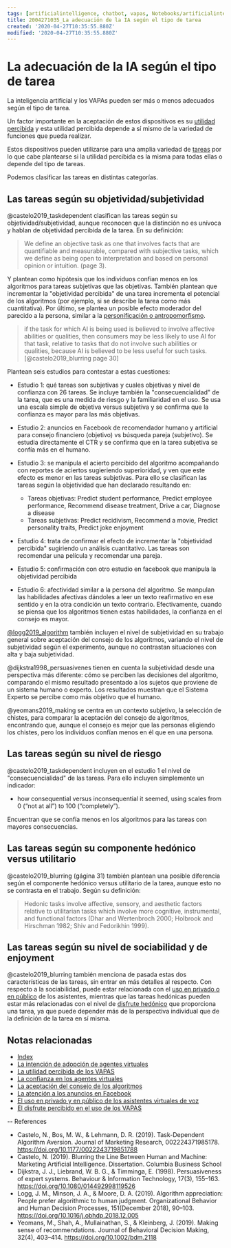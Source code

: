 ```yaml
---
tags: [artificialintelligence, chatbot, vapas, Notebooks/artificialintelligence, virtualagents, task, subjectivity]
title: 2004271035_La adecuación de la IA según el tipo de tarea
created: '2020-04-27T10:35:55.880Z'
modified: '2020-04-27T10:35:55.880Z'
---
```


# La adecuación de la IA según el tipo de tarea

La inteligencia artificial y los VAPAs pueden ser más o menos adecuados según el tipo de tarea. 

Un factor importante en la aceptación de estos dispositivos es su [utilidad percibida](2004060840_utilidad_percibidad_agentesvirtuales.md) y esta utilidad percibida depende a sí mismo de la variedad de funciones que pueda realizar.

Estos dispositivos pueden utilizarse para una amplia variedad de [tareas](2004110921_tareas_personales_asistentes.md) por lo que cabe plantearse si la utilidad percibida es la misma para todas ellas o depende del tipo de tareas.

Podemos clasificar las tareas en distintas categorías.

## Las tareas según su objetividad/subjetividad

@castelo2019_taskdependent clasifican las tareas según su objetividad/subjetividad, aunque reconocen que la distinción no es unívoca y hablan de objetividad percibida de la tarea. En su definición:

> We define an objective task as one that involves facts that are quantifiable and measurable, compared with subjective tasks, which we define as being open to interpretation and based on personal opinion or intuition. (page 3).

Y plantean como hipótesis que los individuos confían menos en los algoritmos para tareas subjetivas que las objetivas. También plantean que incrementar la "objetividad percibida" de una tarea incrementa el potencial de los algoritmos (por ejemplo, si se describe la tarea como más cuantitativa). Por último, se plantea un posible efecto moderador del parecido a la persona, similar a la [personificación o antropomorfismo](2004060734_antropomorfismo_vapas.md). 

> if the task for which AI is being used is believed to involve affective abilities or qualities, then consumers may be less likely to use AI for that task, relative to tasks that do not involve such abilities or qualities, because AI is believed to be less useful for such tasks. [@castelo2019_blurring page 30]

Plantean seis estudios para contestar a estas cuestiones:

- Estudio 1: qué tareas son subjetivas y cuales objetivas y nivel de confianza con 26 tareas. Se incluye también la "consecuencialidad" de la tarea, que es una medida de riesgo y la familiaridad en el uso. Se usa una escala simple de objetiva versus subjetiva y se confirma que la confianza es mayor para las más objetivas.

- Estudio 2: anuncios en Facebook de recomendador humano y artificial para consejo financiero (objetivo) vs búsqueda pareja (subjetivo). Se estudia directamente el CTR y se confirma que en la tarea subjetiva se confía más en el humano.

- Estudio 3: se manipula el acierto percibido del algoritmo acompañando con reportes de aciertos sugieriendo superioridad, y ven que este efecto es menor en las tareas subjetivas. Para ello se clasifican las tareas según la objetividad que han declarado resultando en:
  - Tareas objetivas: Predict student performance, Predict employee performance, Recommend disease treatment, Drive a car, Diagnose a disease
  - Tareas subjetivas: Predict recidivism, Recommend a movie, Predict personality traits, Predict joke enjoyment

- Estudio 4: trata de confirmar el efecto de incrementar la "objetividad percibida" sugiriendo un análisis cuantitativo. Las tareas son recomendar una película y recomendar una pareja. 

- Estudio 5: confirmación con otro estudio en facebook que manipula la objetividad percibida

- Estudio 6: afectividad similar a la persona del algoritmo. Se manpulan las habilidades afectivas dándoles a leer un texto reafirmativo en ese sentido y en la otra condición un texto contrario. Efectivamente, cuando se piensa que los algoritmos tienen estas habilidades, la confianza en el consejo es mayor.

[@logg2019_algorithm](2004060917_aceptacion_consejo_algoritmos.md) también incluyen el nivel de subjetividad en su trabajo general sobre aceptación del consejo de los algoritmos, variando el nivel de subjetividad según el experimento, aunque no contrastan situaciones con alta y baja subjetividad.

@dijkstra1998_persuasivenes tienen en cuenta la subjetividad desde una perspectiva más diferente: cómo se perciben las decisiones del algoritmo, comparando el mismo resultado presentado a los sujetos que proviene de un sistema humano o experto. Los resultados muestran que el Sistema Experto se percibe como más objetivo que el humano.

@yeomans2019_making se centra en un contexto subjetivo, la selección de chistes, para comparar la aceptación del consejo de algoritmos, encontrando que, aunque el consejo es mejor que las personas eligiendo los chistes, pero los individuos confían menos en él que en una persona.

## Las tareas según su nivel de riesgo

@castelo2019_taskdependent incluyen en el estudio 1 el nivel de "consecuencialidad" de las tareas. Para ello incluyen simplemente un indicador:
- how consequential versus inconsequential it seemed, using scales from 0 (“not at all”) to 100 (“completely”). 

Encuentran que se confía menos en los algoritmos para las tareas con mayores consecuencias. 

## Las tareas según su componente hedónico versus utilitario

@castelo2019_blurring (gágina 31) también plantean una posible diferencia según el componente hedónico versus utilitario de la tarea, aunque esto no se contrasta en el trabajo. Según su definición:

> Hedonic tasks involve affective, sensory, and aesthetic factors relative to utilitarian tasks which involve more cognitive, instrumental, and functional factors (Dhar and Wertenbroch 2000; Holbrook and Hirschman 1982; Shiv and Fedorikhin 1999).

## Las tareas según su nivel de sociabilidad y de enjoyment

@castelo2019_blurring también menciona de pasada estas dos características de las tareas, sin entrar en más detalles al respecto. Con respecto a la sociabilidad, puede estar relacionada con el [uso en privado o en público](2004070858_uso_privado_publico_asistentes.md) de los asistentes, mientras que las tareas hedónicas pueden estar más relacionadas con el nivel de [disfrute hedónico](2004060858_disfrute_percibido_agentes_virtuales.md) que proporciona una tarea, ya que puede depender más de la perspectiva individual que de la definición de la tarea en sí misma.

## Notas relacionadas


- [Index](_2003101705_index.md)
- [La intención de adopción de agentes virtuales](2004060832_intencion_adopcion_agente_virtual.md)
- [La utilidad percibida de los VAPAS](2004060840_utilidad_percibidad_agentesvirtuales.md)
- [La confianza en los agentes virtuales](2004060904_confianza_agentevirtual.md)
- [La aceptación del consejo de los algoritmos](2004060917_aceptacion_consejo_algoritmos.md)
- [La atención a los anuncios en Facebook](2004180843_atencion_anuncios_facebook_segunamistad.md)
- [El uso en privado y en público de los asistentes virtuales de voz](2004070858_uso_privado_publico_asistentes.md)
- [El disfrute percibido en el uso de los VAPAS](2004060858_disfrute_percibido_agentes_virtuales.md)

--
References

- Castelo, N., Bos, M. W., & Lehmann, D. R. (2019). Task-Dependent Algorithm Aversion. Journal of Marketing Research, 002224371985178. https://doi.org/10.1177/0022243719851788
- Castelo, N. (2019). Blurring the Line Between Human and Machine: Marketing Artificial Intelligence. Dissertation. Columbia Business School
- Dijkstra, J. J., Liebrand, W. B. G., & Timminga, E. (1998). Persuasiveness of expert systems. Behaviour & Information Technology, 17(3), 155–163. https://doi.org/10.1080/014492998119526
- Logg, J. M., Minson, J. A., & Moore, D. A. (2019). Algorithm appreciation: People prefer algorithmic to human judgment. Organizational Behavior and Human Decision Processes, 151(December 2018), 90–103. https://doi.org/10.1016/j.obhdp.2018.12.005
- Yeomans, M., Shah, A., Mullainathan, S., & Kleinberg, J. (2019). Making sense of recommendations. Journal of Behavioral Decision Making, 32(4), 403–414. https://doi.org/10.1002/bdm.2118